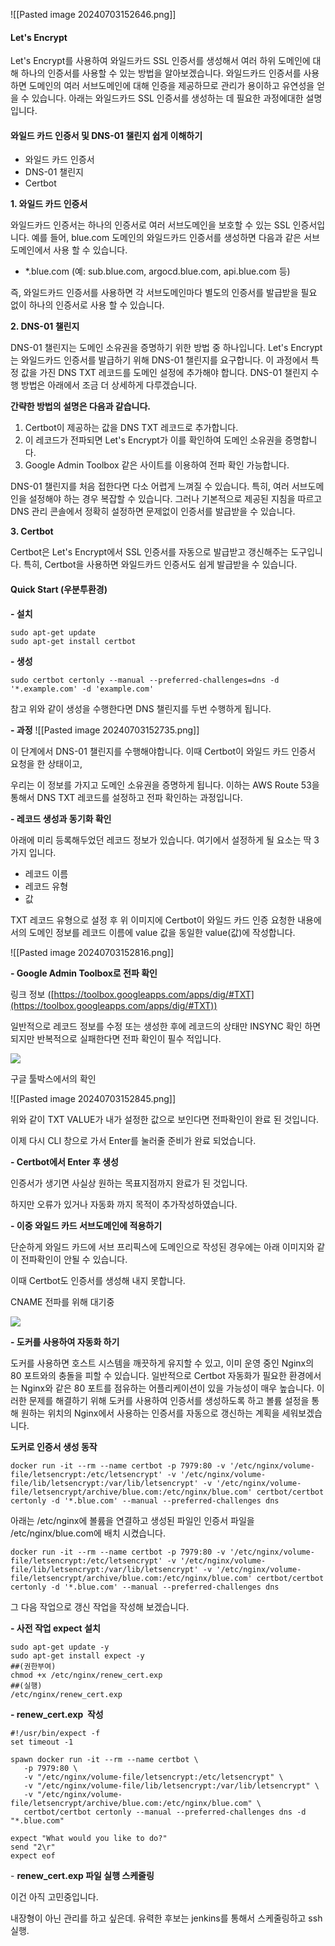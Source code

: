 ![[Pasted image 20240703152646.png]]

#### **Let's Encrypt**

Let's Encrypt를 사용하여 와일드카드 SSL 인증서를 생성해서 여러 하위 도메인에 대해 하나의 인증서를 사용할 수 있는 방법을 알아보겠습니다. 와일드카드 인증서를 사용하면 도메인의 여러 서브도메인에 대해 인증을 제공하므로 관리가 용이하고 유연성을 얻을 수 있습니다. 아래는 와일드카드 SSL 인증서를 생성하는 데 필요한 과정에대한 설명 입니다.

#### **와일드 카드 인증서 및 DNS-01 챌린지 쉽게 이해하기**

- 와일드 카드 인증서
- DNS-01 챌린지
- Certbot

**1. 와일드 카드 인증서**

와일드카드 인증서는 하나의 인증서로 여러 서브도메인을 보호할 수 있는 SSL 인증서입니다. 예를 들어, blue.com 도메인의 와일드카드 인증서를 생성하면 다음과 같은 서브도메인에서 사용 할 수 있습니다.

- \*.blue.com (예: sub.blue.com, argocd.blue.com, api.blue.com 등)

즉, 와일드카드 인증서를 사용하면 각 서브도메인마다 별도의 인증서를 발급받을 필요 없이 하나의 인증서로 사용 할 수 있습니다.

**2. DNS-01 챌린지**

DNS-01 챌린지는 도메인 소유권을 증명하기 위한 방법 중 하나입니다. Let's Encrypt는 와일드카드 인증서를 발급하기 위해 DNS-01 챌린지를 요구합니다. 이 과정에서 특정 값을 가진 DNS TXT 레코드를 도메인 설정에 추가해야 합니다. DNS-01 챌린지 수행 방법은 아래에서 조금 더 상세하게 다루겠습니다.

**간략한 방법의 설명은 다음과 같습니다.**

1. Certbot이 제공하는 값을 DNS TXT 레코드로 추가합니다.
2. 이 레코드가 전파되면 Let's Encrypt가 이를 확인하여 도메인 소유권을 증명합니다.
3. Google Admin Toolbox 같은 사이트를 이용하여 전파 확인 가능합니다.

DNS-01 챌린지를 처음 접한다면 다소 어렵게 느껴질 수 있습니다. 특히, 여러 서브도메인을 설정해야 하는 경우 복잡할 수 있습니다. 그러나 기본적으로 제공된 지침을 따르고 DNS 관리 콘솔에서 정확히 설정하면 문제없이 인증서를 발급받을 수 있습니다.

**3. Certbot**

Certbot은 Let's Encrypt에서 SSL 인증서를 자동으로 발급받고 갱신해주는 도구입니다. 특히, Certbot을 사용하면 와일드카드 인증서도 쉽게 발급받을 수 있습니다.

#### **Quick Start (우분투환경)**

**- 설치**

```shell
sudo apt-get update
sudo apt-get install certbot
```

**- 생성**

```shell
sudo certbot certonly --manual --preferred-challenges=dns -d '*.example.com' -d 'example.com'
```

참고 위와 같이 생성을 수행한다면 DNS 챌린지를 두번 수행하게 됩니다.

**- 과정**
![[Pasted image 20240703152735.png]]

이 단계에서 DNS-01 챌린지를 수행해야합니다. 이때 Certbot이 와일드 카드 인증서 요청을 한 상태이고,

우리는 이 정보를 가지고 도메인 소유권을 증명하게 됩니다. 이하는 AWS Route 53을 통해서 DNS TXT 레코드를 설정하고 전파 확인하는 과정입니다.

**- 레코드 생성과 동기화 확인**

아래에 미리 등록해두었던 레코드 정보가 있습니다. 여기에서 설정하게 될 요소는 딱 3가지 입니다.

- 레코드 이름
- 레코드 유형
- 값

TXT 레코드 유형으로 설정 후 위 이미지에 Certbot이 와일드 카드 인증 요청한 내용에서의 도메인 정보를 레코드 이름에 value 값을 동일한 value(값)에 작성합니다.

![[Pasted image 20240703152816.png]]

**- Google Admin Toolbox로 전파 확인**

링크 정보 ([https://toolbox.googleapps.com/apps/dig/#TXT](https://toolbox.googleapps.com/apps/dig/#TXT))

일반적으로 레코드 정보를 수정 또는 생성한 후에 레코드의 상태만 INSYNC 확인 하면 되지만 반복적으로 실패한다면 전파 확인이 필수 적입니다.

![](https://blog.kakaocdn.net/dn/UKGWo/btsH7Ac6Fpy/MxWyNFzhsgTmhvQC32Jjw1/img.png)

구글 툴박스에서의 확인

![[Pasted image 20240703152845.png]]

위와 같이 TXT VALUE가 내가 설정한 값으로 보인다면 전파확인이 완료 된 것입니다.

이제 다시 CLI 창으로 가서 Enter를 눌러줄 준비가 완료 되었습니다.

**- Certbot에서 Enter 후 생성**

인증서가 생기면 사실상 원하는 목표지점까지 완료가 된 것입니다.

하지만 오류가 있거나 자동화 까지 목적이 추가작성하였습니다.

**- 이중 와일드 카드 서브도메인에 적용하기**

단순하게 와일드 카드에 서브 프리픽스에 도메인으로 작성된 경우에는 아래 이미지와 같이 전파확인이 안될 수 있습니다.

이때 Certbot도 인증서를 생성해 내지 못합니다.

CNAME 전파를 위해 대기중

![](https://blog.kakaocdn.net/dn/c0RC4B/btsH703E2h0/FSvvGPlA3dsNdUmR9u9dhK/img.png)

**- 도커를 사용하여 자동화 하기**

도커를 사용하면 호스트 시스템을 깨끗하게 유지할 수 있고, 이미 운영 중인 Nginx의 80 포트와의 충돌을 피할 수 있습니다. 일반적으로 Certbot 자동화가 필요한 환경에서는 Nginx와 같은 80 포트를 점유하는 어플리케이션이 있을 가능성이 매우 높습니다. 이러한 문제를 해결하기 위해 도커를 사용하여 인증서를 생성하도록 하고 볼륨 설정을 통해 원하는 위치의 Nginx에서 사용하는 인증서를 자동으로 갱신하는 계획을 세워보겠습니다.

**도커로 인증서 생성 동작**

```
docker run -it --rm --name certbot -p 7979:80 -v '/etc/nginx/volume-file/letsencrypt:/etc/letsencrypt' -v '/etc/nginx/volume-file/lib/letsencrypt:/var/lib/letsencrypt' -v '/etc/nginx/volume-file/letsencrypt/archive/blue.com:/etc/nginx/blue.com' certbot/certbot certonly -d '*.blue.com' --manual --preferred-challenges dns
```

아래는 /etc/nginx에 볼륨을 연결하고 생성된 파일인 인증서 파일을 /etc/nginx/blue.com에 배치 시켰습니다.

```
docker run -it --rm --name certbot -p 7979:80 -v '/etc/nginx/volume-file/letsencrypt:/etc/letsencrypt' -v '/etc/nginx/volume-file/lib/letsencrypt:/var/lib/letsencrypt' -v '/etc/nginx/volume-file/letsencrypt/archive/blue.com:/etc/nginx/blue.com' certbot/certbot certonly -d '*.blue.com' --manual --preferred-challenges dns
```

그 다음 작업으로 갱신 작업을 작성해 보겠습니다.

**- 사전 작업 expect 설치**

```
sudo apt-get update -y
sudo apt-get install expect -y
##(권한부여)
chmod +x /etc/nginx/renew_cert.exp
##(실행)
/etc/nginx/renew_cert.exp
```

**- renew_cert.exp  작성**

```
#!/usr/bin/expect -f
set timeout -1

spawn docker run -it --rm --name certbot \
   -p 7979:80 \
   -v "/etc/nginx/volume-file/letsencrypt:/etc/letsencrypt" \
   -v "/etc/nginx/volume-file/lib/letsencrypt:/var/lib/letsencrypt" \
   -v "/etc/nginx/volume-file/letsencrypt/archive/blue.com:/etc/nginx/blue.com" \
   certbot/certbot certonly --manual --preferred-challenges dns -d "*.blue.com"

expect "What would you like to do?"
send "2\r"
expect eof
```

- **renew_cert.exp 파일 실행 스케줄링**

이건 아직 고민중입니다.

내장형이 아닌 관리를 하고 싶은데. 유력한 후보는 jenkins를 통해서 스케줄링하고 ssh 실행.
